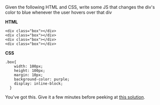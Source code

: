 
Given the following HTML and CSS, write some JS that changes the div's color to blue whenever the user hovers over that div

  

**HTML**
```
<div class="box"></div>
<div class="box"></div>
<div class="box"></div>
<div class="box"></div>
```
  

**CSS**
```
.box{
    width: 100px;
    height: 100px;
    margin: 10px;
    background-color: purple;
    display: inline-block;
  }
```
  

You've got this. Give it a few minutes before peeking at [this solution](https://codepen.io/ElevationPen/pen/EzJMZv).